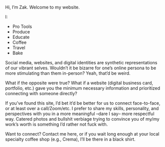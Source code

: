 Hi, I’m Zak. Welcome to my website.

I:
- Pro Tools
- Produce
- Educate
- Coffee
- Travel
- Bake

Social media, websites, and digital identities are synthetic representations of our vibrant selves. Wouldn’t it be bizarre for one’s online persona to be more stimulating than them in-person? Yeah, that’d be weird.

What if the opposite were true? What if a website (digital business card, portfolio, etc.) gave you the minimum necessary information and prioritized connecting with someone directly?

If you’ve found this site, I’d bet it’d be better for us to connect face-to-face, or at least over a call/Zoom/etc. I prefer to share my skills, personality, and perspectives with you in a more meaningful –dare I say– more respectful way. Catered photos and bullshit verbiage trying to convince you of my/my work’s worth is something I’d rather not fuck with. 

Want to connect? Contact me here, or if you wait long enough at your local specialty coffee shop (e.g., Crema), I’ll be there in a black shirt.
